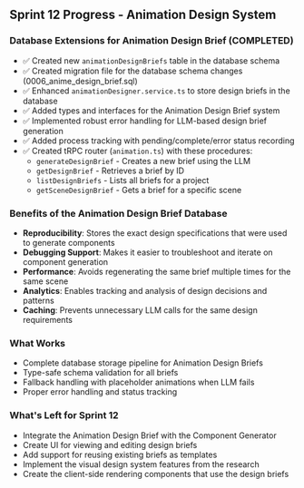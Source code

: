 
## Sprint 12 Progress - Animation Design System

### Database Extensions for Animation Design Brief (COMPLETED)
- ✅ Created new `animationDesignBriefs` table in the database schema
- ✅ Created migration file for the database schema changes (0006_anime_design_brief.sql)
- ✅ Enhanced `animationDesigner.service.ts` to store design briefs in the database
- ✅ Added types and interfaces for the Animation Design Brief system
- ✅ Implemented robust error handling for LLM-based design brief generation
- ✅ Added process tracking with pending/complete/error status recording
- ✅ Created tRPC router (`animation.ts`) with these procedures:
  - `generateDesignBrief` - Creates a new brief using the LLM
  - `getDesignBrief` - Retrieves a brief by ID
  - `listDesignBriefs` - Lists all briefs for a project
  - `getSceneDesignBrief` - Gets a brief for a specific scene

### Benefits of the Animation Design Brief Database
- **Reproducibility**: Stores the exact design specifications that were used to generate components
- **Debugging Support**: Makes it easier to troubleshoot and iterate on component generation
- **Performance**: Avoids regenerating the same brief multiple times for the same scene
- **Analytics**: Enables tracking and analysis of design decisions and patterns
- **Caching**: Prevents unnecessary LLM calls for the same design requirements

### What Works
- Complete database storage pipeline for Animation Design Briefs
- Type-safe schema validation for all briefs
- Fallback handling with placeholder animations when LLM fails
- Proper error handling and status tracking

### What's Left for Sprint 12
- Integrate the Animation Design Brief with the Component Generator
- Create UI for viewing and editing design briefs
- Add support for reusing existing briefs as templates
- Implement the visual design system features from the research
- Create the client-side rendering components that use the design briefs
